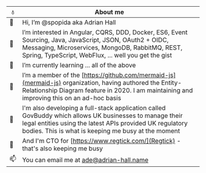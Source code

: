 |  :droplet:  | About me             |
|----|---------------------------|
| 👋 | Hi, I’m @spopida aka Adrian Hall |
| 👀 | I’m interested in Angular, CQRS, DDD, Docker, ES6, Event Sourcing, Java, JavaScript, JSON, OAuth2 + OIDC, Messaging, Microservices, MongoDB, RabbitMQ, REST, Spring, TypeScript, WebFlux, ... well you get the gist |
| 🌱 | I’m currently learning ... all of the above |
| 💞️ | I’m a member of the [https://github.com/mermaid-js](mermaid-js) organization, having authored the Entity-Relationship Diagram feature in 2020.  I am maintaining and improving this on an ad-hoc basis | 
| 🚧 | I'm also developing a full-stack application called GovBuddy which allows UK businesses to manage their legal entities using the latest APIs provided UK regulatory bodies. This is what is keeping me busy at the moment |
| 🚁| And I'm CTO for [https://www.regtick.com/](Regtick) - that's also keeping me busy |
| 📫 | You can email me at [ade@adrian-hall.name](mailto:ade@adrian-hall.name) |

<!---
spopida/spopida is a ✨ special ✨ repository because its `README.md` (this file) appears on your GitHub profile.
You can click the Preview link to take a look at your changes.
--->

